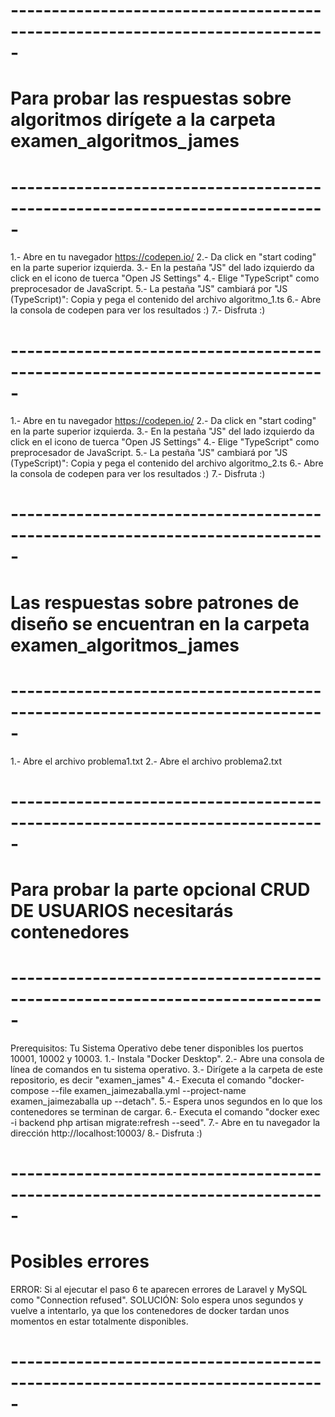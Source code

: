 # -----------------------------------------------------------------------------
# Para probar las respuestas sobre algoritmos dirígete a la carpeta examen_algoritmos_james
# -----------------------------------------------------------------------------
1.- Abre en tu navegador https://codepen.io/
2.- Da click en "start coding" en la parte superior izquierda.
3.- En la pestaña "JS" del lado izquierdo da click en el icono de tuerca "Open JS Settings"
4.- Elige "TypeScript" como preprocesador de JavaScript.
5.- La pestaña "JS" cambiará por "JS (TypeScript)": Copia y pega el contenido del archivo algoritmo_1.ts
6.- Abre la consola de codepen para ver los resultados :)
7.- Disfruta :)
# -----------------------------------------------------------------------------
1.- Abre en tu navegador https://codepen.io/
2.- Da click en "start coding" en la parte superior izquierda.
3.- En la pestaña "JS" del lado izquierdo da click en el icono de tuerca "Open JS Settings"
4.- Elige "TypeScript" como preprocesador de JavaScript.
5.- La pestaña "JS" cambiará por "JS (TypeScript)": Copia y pega el contenido del archivo algoritmo_2.ts
6.- Abre la consola de codepen para ver los resultados :)
7.- Disfruta :)
# -----------------------------------------------------------------------------
# Las respuestas sobre patrones de diseño se encuentran en la carpeta examen_algoritmos_james
# -----------------------------------------------------------------------------
1.- Abre el archivo problema1.txt
2.- Abre el archivo problema2.txt
# -----------------------------------------------------------------------------
# Para probar la parte opcional CRUD DE USUARIOS necesitarás contenedores
# -----------------------------------------------------------------------------
Prerequisitos: Tu Sistema Operativo debe tener disponibles los puertos 10001, 10002 y 10003.
1.- Instala "Docker Desktop".
2.- Abre una consola de línea de comandos en tu sistema operativo.
3.- Dirígete a la carpeta de este repositorio, es decir "examen_james"
4.- Executa el comando "docker-compose --file examen_jaimezaballa.yml --project-name examen_jaimezaballa up --detach".
5.- Espera unos segundos en lo que los contenedores se terminan de cargar.
6.- Executa el comando "docker exec -i backend php artisan migrate:refresh --seed".
7.- Abre en tu navegador la dirección http://localhost:10003/
8.- Disfruta :)
# -----------------------------------------------------------------------------
# Posibles errores
ERROR: Si al ejecutar el paso 6 te aparecen errores de Laravel y MySQL como "Connection refused".
SOLUCIÓN: Solo espera unos segundos y vuelve a intentarlo, ya que los contenedores de docker tardan unos momentos en estar totalmente disponibles.
# -----------------------------------------------------------------------------